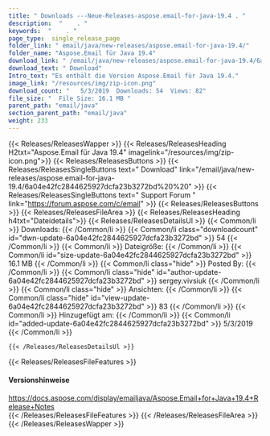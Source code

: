 ```yaml
---
title: " Downloads ---Neue-Releases-aspose.email-for-java-19.4 . "
description:  "    . " 
keywords:  "    . " 
page_type:  single_release_page
folder_link: " email/java/new-releases/aspose.email-for-java-19.4/"
folder_name: "Aspose.Email für Java 19.4"
download_link: " /email/java/new-releases/aspose.email-for-java-19.4/6a04e42fc2844625927dcfa23b3272bd"
download_text: " Download"
Intro_text: "Es enthält die Version Aspose.Email für Java 19.4."
image_link: "/resources/img/zip-icon.png"
download_count: "   5/3/2019  Downloads: 54  Views: 82"
file_size: "  File Size: 16.1 MB "
parent_path: "email/java"
section_parent_path: "email/java"
weight: 233
---
```


{{< Releases/ReleasesWapper >}}
  {{< Releases/ReleasesHeading H2txt="Aspose.Email für Java 19.4" imagelink="/resources/img/zip-icon.png">}}
  {{< Releases/ReleasesButtons >}}
    {{< Releases/ReleasesSingleButtons text=" Download" link="/email/java/new-releases/aspose.email-for-java-19.4/6a04e42fc2844625927dcfa23b3272bd%20%20" >}}
    {{< Releases/ReleasesSingleButtons text=" Support Forum " link="https://forum.aspose.com/c/email" >}}
  {{< Releases/ReleasesButtons >}}
  {{< Releases/ReleasesFileArea >}}
    {{< Releases/ReleasesHeading h4txt="Dateidetails">}}
    {{< Releases/ReleasesDetailsUl >}}
            {{< Common/li >}} Downloads: {{< /Common/li >}}
      {{< Common/li class="downloadcount" id="dwn-update-6a04e42fc2844625927dcfa23b3272bd" >}} 54 {{< /Common/li >}}
      {{< Common/li >}} Dateigröße: {{< /Common/li >}}
      {{< Common/li id="size-update-6a04e42fc2844625927dcfa23b3272bd" >}} 16.1 MB {{< /Common/li >}} 
      {{< Common/li  class="hide" >}} Posted By: {{< /Common/li >}} 
      {{< Common/li class="hide" id="author-update-6a04e42fc2844625927dcfa23b3272bd" >}} sergey.vivsiuk {{< /Common/li >}}
      {{< Common/li class="hide" >}} Ansichten: {{< /Common/li >}}
      {{< Common/li class="hide" id="view-update-6a04e42fc2844625927dcfa23b3272bd" >}} 83 {{< /Common/li >}}
      {{< Common/li >}} Hinzugefügt am: {{< /Common/li >}}
      {{< Common/li id="added-update-6a04e42fc2844625927dcfa23b3272bd" >}} 5/3/2019 {{< /Common/li >}} 

    {{< /Releases/ReleasesDetailsUl >}}

  {{< Releases/ReleasesFileFeatures >}}
      <h4>Versionshinweise</h4><div> <a href="https://docs.aspose.com/display/emailjava/Aspose.Email+for+Java+19.4+Release+Notes">https://docs.aspose.com/display/emailjava/Aspose.Email+for+Java+19.4+Release+Notes</a></div>
  {{< /Releases/ReleasesFileFeatures >}}
 {{< /Releases/ReleasesFileArea >}}
{{< /Releases/ReleasesWapper >}}



